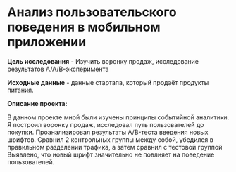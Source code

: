 # Анализ пользовательского поведения в мобильном приложении

<b>Цель исследования</b> - Изучить воронку продаж, исследование результатов A/A/B-эксперимента

<b>Исходные данные</b> - данные стартапа, который продаёт продукты питания.

**Описание проекта:**

В данном проекте мной были изучены принципы событийной аналитики. Я построил
воронку продаж, исследовал путь пользователей до покупки. Проанализировал
результаты A/B-теста введения новых шрифтов. Сравнил 2 контрольных группы между
собой, убедился в правильном разделении трафика, а затем сравнил с тестовой группой
Выявлено, что новый шрифт значительно не повлияет на поведение пользователей.
